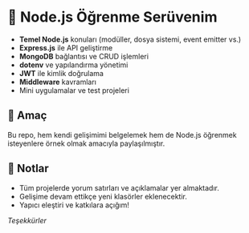 <!DOCTYPE html>
<html lang="tr">
<head>
  <meta charset="UTF-8">
  
</head>
<body>

  <h1>🚀 Node.js Öğrenme Serüvenim</h1>


  <ul>
    <li><strong>Temel Node.js</strong> konuları (modüller, dosya sistemi, event emitter vs.)</li>
    <li><strong>Express.js</strong> ile API geliştirme</li>
    <li><strong>MongoDB</strong> bağlantısı ve CRUD işlemleri</li>
    <li><strong>dotenv</strong> ve yapılandırma yönetimi</li>
    <li><strong>JWT</strong> ile kimlik doğrulama</li>
    <li><strong>Middleware</strong> kavramları</li>
    <li>Mini uygulamalar ve test projeleri</li>
  </ul>
 
  <h2>🎯 Amaç</h2>
  <p>
    Bu repo, hem kendi gelişimimi belgelemek hem de Node.js öğrenmek isteyenlere örnek olmak amacıyla paylaşılmıştır.
  </p>

  <h2>📌 Notlar</h2>
  <ul>
    <li>Tüm projelerde yorum satırları ve açıklamalar yer almaktadır.</li>
    <li>Gelişime devam ettikçe yeni klasörler eklenecektir.</li>
    <li>Yapıcı eleştiri ve katkılara açığım!</li>
  </ul>

  <p><em>Teşekkürler</em></p>

</body>
</html>
